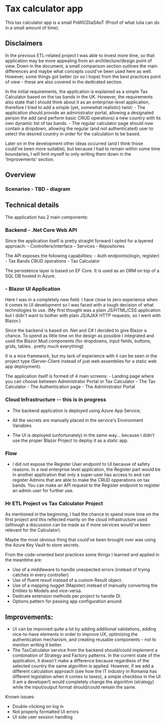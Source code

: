 # Tax calculator app

This tax calculator app is a small PoWICDiaSAoT (Proof of what Iulia can do in a small amount of time).

## Disclaimers

In the previous ETL-related project I was able to invest more time, so that application may be more appealing from an architecture/design point of view. Down in the document, a small comparison section outlines the main differences and maybe what concepts could've been used here as well. However, some things got better (or so I hope) from the best practices point of view - these are also covered in the dedicated section.

In the initial requirements, the application is explained as a simple Tax Calculator based on the tax bands in the UK. 
However, the requirements also state that I should think about it as an enterprise-level application, therefore I tried 
to add a simple (yet, somewhat realistic) twist: 
    - The application should provide an administrator portal, allowing a designated person the add (and perform basic CRUD operations) a new country with its own dynamic list of tax bands. 
    - The regular calculator page should now contain a dropdown, allowing the regular (and not authenticated) user to select the desired country in order for the calculation to be based. 

Later on in the development other ideas occurred (and I think those could've been more suitable), but because I had to remain within some time boundaries, I will limit myself to only writing them down in the 'Improvements' section. 



## Overview

### Scenarios - TBD - diagram




## Technical details

The application has 2 main components: 

### Backend - .Net Core Web API 

Since the application itself is pretty straight forward I opted for a layered approach:
    - Controllers/interface
    - Services
    - Repositories

The API exposes the following capabilities:
    - Auth endpoints(login, register)
    - Tax Bands CRUD operations
    - Tax Calculator

The persistence layer is based on EF Core. It is used as an ORM on top of a SQL DB hosted in Azure.

### - Blazor UI Application

Here I was in a completely new field. I have close to zero experience when it comes to UI development so I was faced with a tough decision of what technologies to use. 
(My first thought was a plain JS/HTML/CSS application but I didn't want to bother with plain JS/AJAX HTTP requests, so I went with Blazor.)

Since the backend is based on .Net and C# I decided to give Blazor a chance. 
To spend as little time on the design as possible I integrated and used the Blazor Mud components (for dropdowns, input fields, buttons, grids, tables.. pretty much everything)

It is a nice framework, but my lack of experience with it can be seen in the project type (Server-Client instead of just web assemblies for a static web app deployment).

The application itself is formed of 4 main screens:
    - Landing page where you can choose between Administrator Portal or Tax Calculator
    - The Tax Calculator
    - The Authentication page
    - The Administrator Portal


### Cloud Infrastructure -- this is in progress

- The backend application is deployed using Azure App Service;
- All the secrets are manually placed in the service's Environment Variables

- The UI is deployed (unfortunately) in the same way... because I didn't use the proper Blazor Project to deploy it as a static app.

### Flow
- I did not expose the Register User endpoint to UI because of safety reasons. In a real enterprise level application, the Register part would be in another application that only a super-user has access to and can register Admins that are able to 
make the CRUD opperations on tax bands. You can make an API request to the Register endpoint to register an admin user for further use. 

### Hr ETL Project vs Tax Calculator Project

As mentioned in the beginning, I had the chance to spend more time on the first project and this reflected mainly on the cloud infrastructure used (although a discussion can be made as if more services would've been relevant for the Calculator).

Maybe the most obvious thing that could've been brought over was using the Azure Key Vault to store secrets. 

From the code-oriented best practices some things I learned and applied in the meantime are:
- Use of a middleware to handle unexpected errors (instead of trying catches in every controller)
- Use of fluent result instead of a custom Result<T> object.
- Use of a mapping nugget (Mapster) instead of manually converting the Entities to Models and vice-versa.
- Dedicate extension methods per project to handle DI.
- Options pattern for passing app configuration around



## Improvements:

- UI can be improved quite a lot by adding additional validations, adding nice-to-have elements in order to improve UX, optimizing the authentication mechanism, and creating reusable components - not to mention writing it better.
- The TaxCalculator service from the backend should/could implement a combination of Strategy and Factory patterns. In the current state of the application, it doesn't make a difference because regardless of the selected country the same algorithm is applied. However, if we add a different calculation approach (see how the IT industry in Romania has different legislation when it comes to taxes), a simple checkbox in the UI (I am a developer!) would completely change the algorithm (strategy) while the input/output format should/could remain the same.

Known issues:
- Double-clicking on log in
- Not properly formatted UI errors
- UI side user session handling


